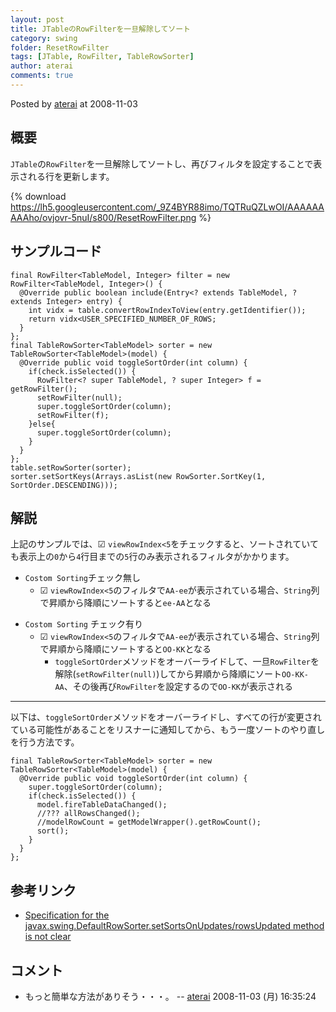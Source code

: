 ```yaml
---
layout: post
title: JTableのRowFilterを一旦解除してソート
category: swing
folder: ResetRowFilter
tags: [JTable, RowFilter, TableRowSorter]
author: aterai
comments: true
---
```


Posted by [aterai](http://terai.xrea.jp/aterai.html) at 2008-11-03

## 概要
`JTable`の`RowFilter`を一旦解除してソートし、再びフィルタを設定することで表示される行を更新します。

{% download https://lh5.googleusercontent.com/_9Z4BYR88imo/TQTRuQZLwOI/AAAAAAAAAho/ovjovr-5nuI/s800/ResetRowFilter.png %}

## サンプルコード
<pre class="prettyprint"><code>final RowFilter&lt;TableModel, Integer&gt; filter = new RowFilter&lt;TableModel, Integer&gt;() {
  @Override public boolean include(Entry&lt;? extends TableModel, ? extends Integer&gt; entry) {
    int vidx = table.convertRowIndexToView(entry.getIdentifier());
    return vidx&lt;USER_SPECIFIED_NUMBER_OF_ROWS;
  }
};
final TableRowSorter&lt;TableModel&gt; sorter = new TableRowSorter&lt;TableModel&gt;(model) {
  @Override public void toggleSortOrder(int column) {
    if(check.isSelected()) {
      RowFilter&lt;? super TableModel, ? super Integer&gt; f = getRowFilter();
      setRowFilter(null);
      super.toggleSortOrder(column);
      setRowFilter(f);
    }else{
      super.toggleSortOrder(column);
    }
  }
};
table.setRowSorter(sorter);
sorter.setSortKeys(Arrays.asList(new RowSorter.SortKey(1, SortOrder.DESCENDING)));
</code></pre>

## 解説
上記のサンプルでは、☑ `viewRowIndex<5`をチェックすると、ソートされていても表示上の`0`から`4`行目までの`5`行のみ表示されるフィルタがかかります。

- `Costom Sorting`チェック無し
    - ☑ `viewRowIndex<5`のフィルタで`AA-ee`が表示されている場合、`String`列で昇順から降順にソートすると`ee-AA`となる

<!-- dummy comment line for breaking list -->

- `Costom Sorting` チェック有り
    - ☑ `viewRowIndex<5`のフィルタで`AA-ee`が表示されている場合、`String`列で昇順から降順にソートすると`OO-KK`となる
        - `toggleSortOrder`メソッドをオーバーライドして、一旦`RowFilter`を解除(`setRowFilter(null)`)してから昇順から降順にソート`OO-KK-AA`、その後再び`RowFilter`を設定するので`OO-KK`が表示される

<!-- dummy comment line for breaking list -->

- - - -
以下は、`toggleSortOrder`メソッドをオーバーライドし、すべての行が変更されている可能性があることをリスナーに通知してから、もう一度ソートのやり直しを行う方法です。

<pre class="prettyprint"><code>final TableRowSorter&lt;TableModel&gt; sorter = new TableRowSorter&lt;TableModel&gt;(model) {
  @Override public void toggleSortOrder(int column) {
    super.toggleSortOrder(column);
    if(check.isSelected()) {
      model.fireTableDataChanged();
      //??? allRowsChanged();
      //modelRowCount = getModelWrapper().getRowCount();
      sort();
    }
  }
};
</code></pre>

## 参考リンク
- [Specification for the javax.swing.DefaultRowSorter.setSortsOnUpdates/rowsUpdated method is not clear](http://bugs.sun.com/bugdatabase/view_bug.do?bug_id=6301297)

<!-- dummy comment line for breaking list -->

## コメント
- もっと簡単な方法がありそう・・・。 -- [aterai](http://terai.xrea.jp/aterai.html) 2008-11-03 (月) 16:35:24

<!-- dummy comment line for breaking list -->

